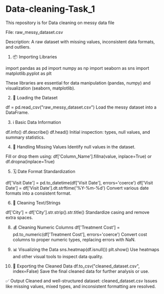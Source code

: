 # Data-cleaning-Task_1
This repository is for Data cleaning on messy data file

File: raw_messy_dataset.csv

Description: A raw dataset with missing values, inconsistent data formats, and outliers.


1. 📦 Importing Libraries
   
import pandas as pd
import numpy as np
import seaborn as sns
import matplotlib.pyplot as plt

These libraries are essential for data manipulation (pandas, numpy) and visualization (seaborn, matplotlib).

2. 📄 Loading the Dataset

df = pd.read_csv("raw_messy_dataset.csv")
Load the messy dataset into a DataFrame.

3. ℹ️ Basic Data Information

df.info()
df.describe()
df.head()
Initial inspection: types, null values, and summary statistics.

4. 🧼 Handling Missing Values
Identify null values in the dataset.

Fill or drop them using:
df['Column_Name'].fillna(value, inplace=True)
or
df.dropna(inplace=True)


5. 🗓️ Date Format Standardization

df['Visit Date'] = pd.to_datetime(df['Visit Date'], errors='coerce')
df['Visit Date'] = df['Visit Date'].dt.strftime('%Y-%m-%d')
Convert various date formats into a consistent format.

6. 🧹 Cleaning Text/Strings
   
df['City'] = df['City'].str.strip().str.title()
Standardize casing and remove extra spaces.

8. 💰 Cleaning Numeric Columns
df['Treatment Cost'] = pd.to_numeric(df['Treatment Cost'], errors='coerce')
Convert cost columns to proper numeric types, replacing errors with NaN.

9. 📊 Visualizing the Data
sns.heatmap(df.isnull())
plt.show()
Use heatmaps and other visual tools to inspect data quality.

10. 🧾 Exporting the Cleaned Data
df.to_csv("cleaned_dataset.csv", index=False)
Save the final cleaned data for further analysis or use.

✅ Output
Cleaned and well-structured dataset: cleaned_dataset.csv
Issues like missing values, mixed types, and inconsistent formatting are resolved.


